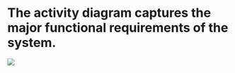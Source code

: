 # The activity diagram captures the major functional requirements of the system.

![](https://i.imgur.com/tYAA2F9.png)
